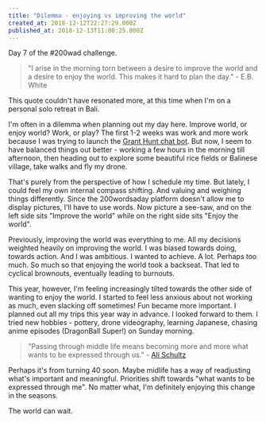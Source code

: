 ```yaml
---
title: "Dilemma - enjoying vs improving the world"
created_at: 2018-12-12T22:27:29.000Z
published_at: 2018-12-13T11:00:25.000Z
---
```

Day 7 of the #200wad challenge. 

  

> "I arise in the morning torn between a desire to improve the world and a desire to enjoy the world. This makes it hard to plan the day." - E.B. White

  

This quote couldn't have resonated more, at this time when I'm on a personal solo retreat in Bali. 

  

I'm often in a dilemma when planning out my day here. Improve world, or enjoy world? Work, or play? The first 1-2 weeks was work and more work because I was trying to launch the [Grant Hunt chat bot](https://gogranthunt.com/). But now, I seem to have balanced things out better - working a few hours in the morning till afternoon, then heading out to explore some beautiful rice fields or Balinese village, take walks and fly my drone.

  

That's purely from the perspective of how I schedule my time. But lately, I could feel my own internal compass shifting. And valuing and weighing things differently. Since the 200wordsaday platform doesn't allow me to display pictures, I'll have to use words. Now picture a see-saw, and on the left side sits "Improve the world" while on the right side sits "Enjoy the world".

  

Previously, improving the world was everything to me. All my decisions weighted heavily on improving the world. I was biased towards doing, towards action. And I was ambitious. I wanted to achieve. A lot. Perhaps too much. So much so that enjoying the world took a backseat. That led to cyclical brownouts, eventually leading to burnouts. 

  

This year, however, I'm feeling increasingly tilted towards the other side of wanting to enjoy the world. I started to feel less anxious about not working as much, even slacking off sometimes! Fun became more important. I planned out all my trips this year way in advance. I looked forward to them. I tried new hobbies - pottery, drone videography, learning Japanese, chasing anime episodes (DragonBall Super!) on Sunday morning.  

  

> "Passing through middle life means becoming more and more what wants to be expressed through us." - [Ali Schultz](https://onbeing.org/blog/ali-schultz-the-problem-with-midlife-is-that-we-think-life-is-over/)

  

Perhaps it's from turning 40 soon. Maybe midlife has a way of readjusting what's important and meaningful. Priorities shift towards "what wants to be expressed through me". No matter what, I'm definitely enjoying this change in the seasons.

  

The world can wait.
